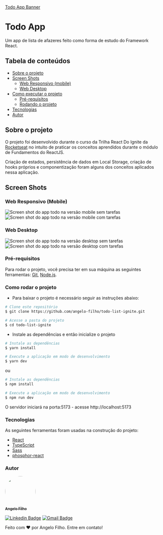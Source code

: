 [Todo App Banner](./assets/todoapp.png)

# Todo App

Um app de lista de afazeres feito como forma de estudo do Framework React.

## Tabela de conteúdos

- [Sobre o projeto](#sobre-o-projeto)
- [Screen Shots](#screen-shots)
  - [Web Responsivo (mobile)](#web-responsivo-mobile)
  - [Web Desktop](#web-desktop)
- [Como executar o projeto](#como-executar-o-projeto)
  - [Pré-requisitos](#pré-requisitos)
  - [Rodando o projeto](#rodando-o-projeto)
- [Tecnologias](#tecnologias)
- [Autor](#autor)

## Sobre o projeto

O projeto foi desenvolvido durante o curso da Trilha React Do Ignite da [Rocketseat](https://www.rocketseat.com.br/ignite#trilhas)
no intuito de praticar os conceitos aprendidos durante o módulo de Fundamentos
do ReactJS.

Criação de estados, persistência de dados em Local Storage, criação de hooks
próprios e componentização foram alguns dos conceitos aplicados nessa aplicação.

## Screen Shots

### Web Responsivo (Mobile)

<div class="w-72 flex gap-4">
  <img src="./assets/todo-app/todo-mobile.png" alt="Screen shot do app todo na versão mobile sem tarefas" title="Versão web responsivo (mobile) do app sem tarefas" />
  
  <img src="./assets/todo-app/todo-mobile-filled.png" alt="Screen shot do app todo na versão mobile com tarefas" title="Versão web responsivo (mobile) do app com tarefas" />
</div>

### Web Desktop

  <img src="./assets/todo-app/todo-desktop.png" alt="Screen shot do app todo na versão desktop sem tarefas" title="Versão web desktop do app desktop sem tarefas" class="w-[620px]"/>
  
  <img src="./assets/todo-app/todo-desktop-filled.png" alt="Screen shot do app todo na versão desktop com tarefas" title="Versão web desktop do app desktop com tarefas" class="w-[620px]"/>

### Pré-requisitos

Para rodar o projeto, você precisa ter em sua máquina as seguintes ferramentas:
[Git](https://git-scm.com), [Node.js](https://nodejs.org/en/).

### Como rodar o projeto

- Para baixar o projeto é necessário seguir as instruções abaixo:

```bash
# Clone este repositório
$ git clone https://github.com/angelo-filho/todo-list-ignite.git

# Acesse a pasta do projeto
$ cd todo-list-ignite

```

- Instale as dependências e então inicialize o projeto

```bash
# Instale as dependências
$ yarn install

# Execute a aplicação em modo de desenvolvimento
$ yarn dev

```

ou

```bash
# Instale as dependências
$ npm install

# Execute a aplicação em modo de desenvolvimento
$ npm run dev
```

O servidor iniciará na porta:5173 - acesse http://localhost:5173

### Tecnologias

As seguintes ferramentas foram usadas na construção do projeto:

- [React](https://pt-br.reactjs.org/)
- [TypeScript](https://www.typescriptlang.org/)
- [Sass](https://sass-lang.com/)
- [phosphor-react](https://github.com/phosphor-icons/react)

### Autor

<a href="https://github.com/angelo-filho">
  <img style="border-radius: 50%;" src="https://github.com/angelo-filho.png" width="100px;" alt=""/>
  <br />
  <sub><b>Angelo Filho</b></sub>
</a>

[![Linkedin Badge](https://img.shields.io/badge/-Angelo-blue?style=flat-square&logo=Linkedin&logoColor=white&link=https://www.linkedin.com/in/angelo-filho-4a44a8190/)](https://www.linkedin.com/in/angelo-filho-4a44a8190/)
[![Gmail Badge](https://img.shields.io/badge/-angelo.filho06@gmail.com-c14438?style=flat-square&logo=Gmail&logoColor=white&link=mailto:angelo.filho06@gmail.com)](mailto:angelo.filho06@gmail.com)

Feito com ❤️ por Angelo Filho. Entre em contato!
